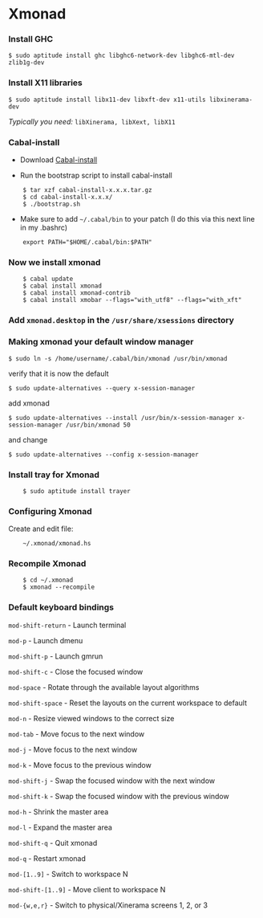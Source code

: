 # Xmonad

### Install GHC

    $ sudo aptitude install ghc libghc6-network-dev libghc6-mtl-dev zlib1g-dev

### Install X11 libraries

    $ sudo aptitude install libx11-dev libxft-dev x11-utils libxinerama-dev
_Typically you need:_ `libXinerama, libXext, libX11`
### Cabal-install
* Download [Cabal-install](http://hackage.haskell.org/packages/archive/cabal-install/)

* Run the bootstrap script to install cabal-install
```
    $ tar xzf cabal-install-x.x.x.tar.gz
    $ cd cabal-install-x.x.x/
    $ ./bootstrap.sh
```
* Make sure to add `~/.cabal/bin`  to your patch (I do this via this next line in my .bashrc)
```
    export PATH="$HOME/.cabal/bin:$PATH"
```

### Now we install xmonad
```
    $ cabal update
    $ cabal install xmonad
    $ cabal install xmonad-contrib
    $ cabal install xmobar --flags="with_utf8" --flags="with_xft"
```

### Add `xmonad.desktop` in the `/usr/share/xsessions` directory


### Making xmonad your default window manager

    $ sudo ln -s /home/username/.cabal/bin/xmonad /usr/bin/xmonad

verify that it is now the default

    $ sudo update-alternatives --query x-session-manager

add xmonad

    $ sudo update-alternatives --install /usr/bin/x-session-manager x-session-manager /usr/bin/xmonad 50

and change

    $ sudo update-alternatives --config x-session-manager
    
### Install tray for Xmonad
```
    $ sudo aptitude install trayer
```

### Configuring Xmonad
Create and edit file:
```
    ~/.xmonad/xmonad.hs
```    

### Recompile Xmonad
```
    $ cd ~/.xmonad
    $ xmonad --recompile
```


### Default keyboard bindings

`mod-shift-return` - Launch terminal

`mod-p` - Launch dmenu

`mod-shift-p` - Launch gmrun

`mod-shift-c` - Close the focused window

`mod-space` - Rotate through the available layout algorithms

`mod-shift-space` - Reset the layouts on the current workspace to default

`mod-n` - Resize viewed windows to the correct size

`mod-tab` - Move focus to the next window

`mod-j` - Move focus to the next window

`mod-k` - Move focus to the previous window

`mod-shift-j` - Swap the focused window with the next window

`mod-shift-k` - Swap the focused window with the previous window

`mod-h` - Shrink the master area

`mod-l` - Expand the master area

`mod-shift-q` - Quit xmonad

`mod-q` - Restart xmonad

`mod-[1..9]` - Switch to workspace N

`mod-shift-[1..9]` - Move client to workspace N

`mod-{w,e,r}` - Switch to physical/Xinerama screens 1, 2, or 3
